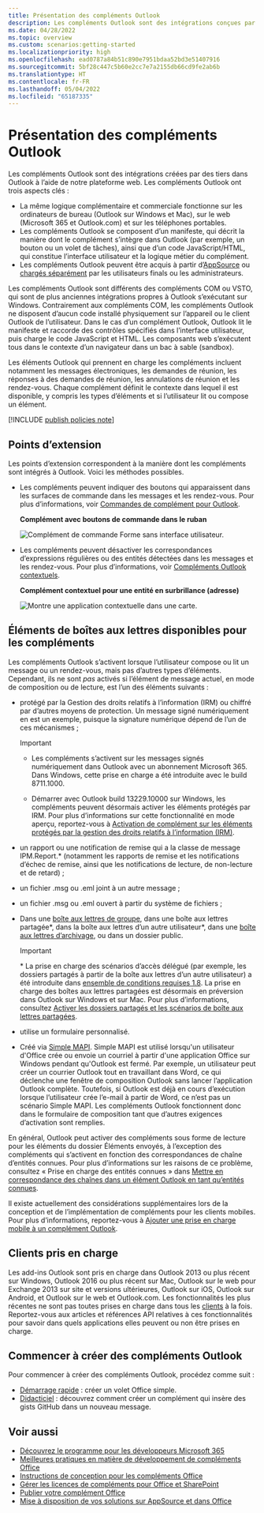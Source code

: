 ```yaml
---
title: Présentation des compléments Outlook
description: Les compléments Outlook sont des intégrations conçues par des tiers dans Outlook à l’aide de notre plate-forme web.
ms.date: 04/28/2022
ms.topic: overview
ms.custom: scenarios:getting-started
ms.localizationpriority: high
ms.openlocfilehash: ead0787a84b51c890e7951bdaa52bd3e51407916
ms.sourcegitcommit: 5bf28c447c5b60e2cc7e7a2155db66cd9fe2ab6b
ms.translationtype: HT
ms.contentlocale: fr-FR
ms.lasthandoff: 05/04/2022
ms.locfileid: "65187335"
---
```

# <a name="outlook-add-ins-overview"></a>Présentation des compléments Outlook

Les compléments Outlook sont des intégrations créées par des tiers dans Outlook à l’aide de notre plateforme web. Les compléments Outlook ont trois aspects clés :

- La même logique complémentaire et commerciale fonctionne sur les ordinateurs de bureau (Outlook sur Windows et Mac), sur le web (Microsoft 365 et Outlook.com) et sur les téléphones portables.
- Les compléments Outlook se composent d’un manifeste, qui décrit la manière dont le complément s’intègre dans Outlook (par exemple, un bouton ou un volet de tâches), ainsi que d’un code JavaScript/HTML, qui constitue l’interface utilisateur et la logique métier du complément.
- Les compléments Outlook peuvent être acquis à partir d’[AppSource](https://appsource.microsoft.com) ou [chargés séparément](sideload-outlook-add-ins-for-testing.md) par les utilisateurs finals ou les administrateurs.

Les compléments Outlook sont différents des compléments COM ou VSTO, qui sont de plus anciennes intégrations propres à Outlook s’exécutant sur Windows. Contrairement aux compléments COM, les compléments Outlook ne disposent d’aucun code installé physiquement sur l’appareil ou le client Outlook de l’utilisateur. Dans le cas d’un complément Outlook, Outlook lit le manifeste et raccorde des contrôles spécifiés dans l’interface utilisateur, puis charge le code JavaScript et HTML. Les composants web s’exécutent tous dans le contexte d’un navigateur dans un bac à sable (sandbox).

Les éléments Outlook qui prennent en charge les compléments incluent notamment les messages électroniques, les demandes de réunion, les réponses à des demandes de réunion, les annulations de réunion et les rendez-vous. Chaque complément définit le contexte dans lequel il est disponible, y compris les types d’éléments et si l’utilisateur lit ou compose un élément.

[!INCLUDE [publish policies note](../includes/note-publish-policies.md)]

## <a name="extension-points"></a>Points d’extension

Les points d’extension correspondent à la manière dont les compléments sont intégrés à Outlook. Voici les méthodes possibles.

- Les compléments peuvent indiquer des boutons qui apparaissent dans les surfaces de commande dans les messages et les rendez-vous. Pour plus d’informations, voir [Commandes de complément pour Outlook](add-in-commands-for-outlook.md).

    **Complément avec boutons de commande dans le ruban**

    ![Complément de commande Forme sans interface utilisateur.](../images/uiless-command-shape.png)

- Les compléments peuvent désactiver les correspondances d’expressions régulières ou des entités détectées dans les messages et les rendez-vous. Pour plus d’informations, voir [Compléments Outlook contextuels](contextual-outlook-add-ins.md).

    **Complément contextuel pour une entité en surbrillance (adresse)**

    ![Montre une application contextuelle dans une carte.](../images/outlook-detected-entity-card.png)

## <a name="mailbox-items-available-to-add-ins"></a>Éléments de boîtes aux lettres disponibles pour les compléments

Les compléments Outlook s’activent lorsque l’utilisateur compose ou lit un message ou un rendez-vous, mais pas d’autres types d’éléments. Cependant, ils ne sont *pas* activés si l’élément de message actuel, en mode de composition ou de lecture, est l’un des éléments suivants :

- protégé par la Gestion des droits relatifs à l’information (IRM) ou chiffré par d’autres moyens de protection. Un message signé numériquement en est un exemple, puisque la signature numérique dépend de l’un de ces mécanismes ;

  > [!IMPORTANT]
  >
  > - Les compléments s’activent sur les messages signés numériquement dans Outlook avec un abonnement Microsoft 365. Dans Windows, cette prise en charge a été introduite avec le build 8711.1000.
  >
  > - Démarrer avec Outlook build 13229.10000 sur Windows, les compléments peuvent désormais activer les éléments protégés par IRM. Pour plus d’informations sur cette fonctionnalité en mode aperçu, reportez-vous à [Activation de complément sur les éléments protégés par la gestion des droits relatifs à l’information (IRM)](/javascript/api/requirement-sets/outlook/preview-requirement-set/outlook-requirement-set-preview#add-in-activation-on-items-protected-by-information-rights-management-irm).

- un rapport ou une notification de remise qui a la classe de message IPM.Report.* (notamment les rapports de remise et les notifications d’échec de remise, ainsi que les notifications de lecture, de non-lecture et de retard) ;

- un fichier .msg ou .eml joint à un autre message ;

- un fichier .msg ou .eml ouvert à partir du système de fichiers ;

- Dans une [boîte aux lettres de groupe](/microsoft-365/admin/create-groups/compare-groups?view=o365-worldwide&preserve-view=true#shared-mailboxes), dans une boîte aux lettres partagée\*, dans la boîte aux lettres d’un autre utilisateur\*, dans une [boîte aux lettres d’archivage](/office365/servicedescriptions/exchange-online-archiving-service-description/archive-features#archive-mailbox), ou dans un dossier public.

  > [!IMPORTANT]
  > \* La prise en charge des scénarios d’accès délégué (par exemple, les dossiers partagés à partir de la boîte aux lettres d’un autre utilisateur) a été introduite dans [ensemble de conditions requises 1.8](/javascript/api/requirement-sets/outlook/requirement-set-1.8/outlook-requirement-set-1.8). La prise en charge des boîtes aux lettres partagées est désormais en préversion dans Outlook sur Windows et sur Mac. Pour plus d’informations, consultez [Activer les dossiers partagés et les scénarios de boîte aux lettres partagées](delegate-access.md).

- utilise un formulaire personnalisé.

- Créé via [Simple MAPI](https://support.microsoft.com/topic/a3d3f856-eaf6-b6d8-3617-186c0a1123c5). Simple MAPI est utilisé lorsqu'un utilisateur d'Office crée ou envoie un courriel à partir d'une application Office sur Windows pendant qu'Outlook est fermé. Par exemple, un utilisateur peut créer un courrier Outlook tout en travaillant dans Word, ce qui déclenche une fenêtre de composition Outlook sans lancer l’application Outlook complète. Toutefois, si Outlook est déjà en cours d’exécution lorsque l’utilisateur crée l’e-mail à partir de Word, ce n’est pas un scénario Simple MAPI. Les compléments Outlook fonctionnent donc dans le formulaire de composition tant que d’autres exigences d’activation sont remplies.

En général, Outlook peut activer des compléments sous forme de lecture pour les éléments du dossier Éléments envoyés, à l’exception des compléments qui s’activent en fonction des correspondances de chaîne d’entités connues. Pour plus d’informations sur les raisons de ce problème, consultez « Prise en charge des entités connues » dans [Mettre en correspondance des chaînes dans un élément Outlook en tant qu’entités connues](match-strings-in-an-item-as-well-known-entities.md).

Il existe actuellement des considérations supplémentaires lors de la conception et de l’implémentation de compléments pour les clients mobiles. Pour plus d’informations, reportez-vous à [Ajouter une prise en charge mobile à un complément Outlook](add-mobile-support.md#compose-mode-and-appointments).

## <a name="supported-clients"></a>Clients pris en charge

Les add-ins Outlook sont pris en charge dans Outlook 2013 ou plus récent sur Windows, Outlook 2016 ou plus récent sur Mac, Outlook sur le web pour Exchange 2013 sur site et versions ultérieures, Outlook sur iOS, Outlook sur Android, et Outlook sur le web et Outlook.com. Les fonctionnalités les plus récentes ne sont pas toutes prises en charge dans tous les [clients](/javascript/api/requirement-sets/outlook/outlook-api-requirement-sets#requirement-sets-supported-by-exchange-servers-and-outlook-clients) à la fois. Reportez-vous aux articles et références API relatives à ces fonctionnalités pour savoir dans quels applications elles peuvent ou non être prises en charge.

## <a name="get-started-building-outlook-add-ins"></a>Commencer à créer des compléments Outlook

Pour commencer à créer des compléments Outlook, procédez comme suit :

- [Démarrage rapide](../quickstarts/outlook-quickstart.md) : créer un volet Office simple.
- [Didacticiel](../tutorials/outlook-tutorial.md) : découvrez comment créer un complément qui insère des gists GitHub dans un nouveau message.

## <a name="see-also"></a>Voir aussi

- [Découvrez le programme pour les développeurs Microsoft 365](https://developer.microsoft.com/microsoft-365/dev-program)
- [Meilleures pratiques en matière de développement de compléments Office](../concepts/add-in-development-best-practices.md)
- [Instructions de conception pour les compléments Office](../design/add-in-design.md)
- [Gérer les licences de compléments pour Office et SharePoint](/office/dev/store/license-your-add-ins)
- [Publier votre complément Office](../publish/publish.md)
- [Mise à disposition de vos solutions sur AppSource et dans Office](/office/dev/store/submit-to-the-office-store)
